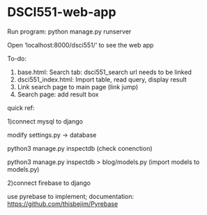 # DSCI551-web-app

Run program: python manage.py runserver

Open ‘localhost:8000/dsci551/‘ to see the web app

To-do:
1) base.html: Search tab: dsci551_search url needs to be linked
2) dsci551_index.html: Import table, read query, display result
3) Link search page to main page (link jump)
4) Search page: add result box


quick ref:

1)connect mysql to django

modify settings.py -> database

python3 manage.py inspectdb (check conenction)

python3 manage.py inspectdb > blog/models.py (import models to models.py)

2)connect firebase to django

use pyrebase to implement; documentation: https://github.com/thisbejim/Pyrebase
